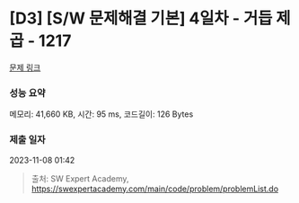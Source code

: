 # [D3] [S/W 문제해결 기본] 4일차 - 거듭 제곱 - 1217 

[문제 링크](https://swexpertacademy.com/main/code/problem/problemDetail.do?contestProbId=AV14dUIaAAUCFAYD) 

### 성능 요약

메모리: 41,660 KB, 시간: 95 ms, 코드길이: 126 Bytes

### 제출 일자

2023-11-08 01:42



> 출처: SW Expert Academy, https://swexpertacademy.com/main/code/problem/problemList.do